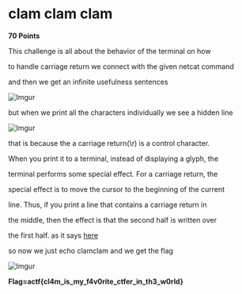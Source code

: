 # clam clam clam
 **70 Points**

This challenge is all about the behavior of the terminal on how 

to handle carriage return we connect with the given netcat command 

and then we get an infinite usefulness sentences  

![Imgur](https://i.imgur.com/SFdmc2x.png)

 but when we print all the characters individually we see a hidden line 

![Imgur](https://i.imgur.com/3Czq208.png)

that is because the a carriage return(\r) is a control character. 

When you print it to a terminal, instead of displaying a glyph, the 

terminal performs some special effect. For a carriage return, the 

special effect is to move the cursor to the beginning of the current 

line. Thus, if you print a line that contains a carriage return in 

the middle, then the effect is that the second half is written over 

the first half. as it says [here](https://unix.stackexchange.com/questions/355559/bash-and-carriage-return-behavior) 

so now we just echo clamclam and we get the flag 

![Imgur](https://i.imgur.com/ZOWVRLb.png)

**Flag=actf{cl4m\_is\_my\_f4v0rite\_ctfer\_in\_th3_w0rld}**
